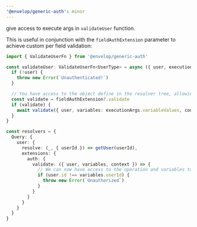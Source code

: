 ```yaml
---
'@envelop/generic-auth': minor
---
```


give access to execute args in `validateUser` function.

This is useful in conjunction with the `fieldAuthExtension` parameter to achieve custom per field validation:

```ts
import { ValidateUserFn } from '@envelop/generic-auth'

const validateUser: ValidateUserFn<UserType> = async ({ user, executionArgs, fieldAuthExtension }) => {
  if (!user) {
    throw new Error(`Unauthenticated!`)
  }

  // You have access to the object define in the resolver tree, allowing to define any custom logic you want.
  const validate = fieldAuthExtension?.validate
  if (validate) {
    await validate({ user, variables: executionArgs.variableValues, context: executionArgs.contextValue })
  }
}

const resolvers = {
  Query: {
    user: {
      resolve: (_, { userId }) => getUser(userId),
      extensions: {
        auth: {
          validate: ({ user, variables, context }) => {
            // We can now have access to the operation and variables to decide if the user can execute the query
            if (user.id !== variables.userId) {
              throw new Error(`Unauthorized`)
            }
          }
        }
      }
    }
  }
}
```
